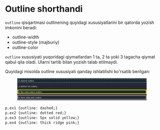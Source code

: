 # Outline shorthandi

`outline` qisqartmasi outlinening quyidagi xususiyatlarini bir qatorda yozish imkonini beradi:

* outline-width
* outline-style (majburiy)
* outline-color

`outline` xususiyati yuqoridagi qiymatlardan 1 ta, 2 ta yoki 3 tagacha qiymat qabul qila oladi. Ularni tartib bilan yozish talab etilmaydi.

Quyidagi misolda outline xususiyati qanday ishlatilishi ko'rsatib berilgan:

<figure><img src="../../../.gitbook/assets/image (305).png" alt=""><figcaption></figcaption></figure>

```
p.ex1 {outline: dashed;}
p.ex2 {outline: dotted red;}
p.ex3 {outline: 5px solid yellow;}
p.ex4 {outline: thick ridge pink;}
```
